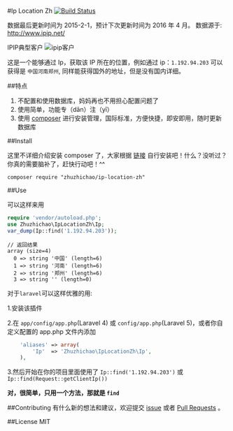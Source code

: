 #Ip Location Zh
[![Build Status](https://api.travis-ci.org/zhuzhichao/ip-location-zh.svg?branch=master)](https://travis-ci.org/zhuzhichao/ip-location-zh)

数据最后更新时间为 2015-2-1，预计下次更新时间为 2016 年 4 月。 数据源于: http://www.ipip.net/

IPIP典型客户
![ipip客户](http://7xkxib.com1.z0.glb.clouddn.com/ipipservercom.png)

这是一个能够通过 Ip，获取该 IP 所在的位置，例如通过 ip：`1.192.94.203` 可以获得是 `中国河南郑州`, 同样能获得国外的地址，但是没有国内详细。

##特点

1. 不配置和使用数据库，妈妈再也不用担心配置问题了
2. 使用简单，功能专（dān）注（yī）
3. 使用 [composer](https://getcomposer.org/) 进行安装管理，国际标准，方便快捷，即安即用，随时更新数据库

##Install

这里不详细介绍安装 composer 了，大家根据 [链接](https://getcomposer.org/) 自行安装吧！什么？没听过？你真的需要脑补了，赶快行动吧！^^

`composer require "zhuzhichao/ip-location-zh"`

##Use

可以这样来用
```php
require 'vendor/autoload.php';  
use Zhuzhichao\IpLocationZh\Ip;  
var_dump(Ip::find('1.192.94.203'));
```

```
// 返回结果
array (size=4)
  0 => string '中国' (length=6)
  1 => string '河南' (length=6)
  2 => string '郑州' (length=6)
  3 => string '' (length=0)
```

对于`laravel`可以这样优雅的用:

1.安装该插件

2.在 `app/config/app.php`(Laravel 4) 或 `config/app.php`(Laravel 5)，或者你自定义配置的 app.php 文件内添加

```php
	'aliases' => array( 
        'Ip'  => 'Zhuzhichao\IpLocationZh\Ip', 
	),
```

3.然后开始在你的项目里面使用了 `Ip::find('1.192.94.203')` 或 `Ip::find(Request::getClientIp())`


**对，很简单，只用一个方法，那就是 `find`**

##Contributing
有什么新的想法和建议，欢迎提交 [issue](https://github.com/zhuzhichao/ip-location-zh/issues) 或者 [Pull Requests](https://github.com/zhuzhichao/ip-location-zh/pulls) 。

##License
MIT

